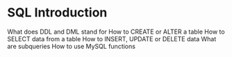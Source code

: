 # SQL Introduction
What does DDL and DML stand for
How to CREATE or ALTER a table
How to SELECT data from a table
How to INSERT, UPDATE or DELETE data
What are subqueries
How to use MySQL functions
